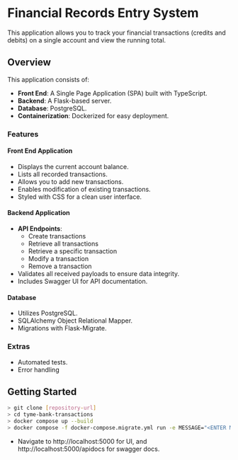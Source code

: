 # Financial Records Entry System

This application allows you to track your financial transactions (credits and debits) on a single account and view the running total.

## Overview

This application consists of:

- **Front End**: A Single Page Application (SPA) built with TypeScript.
- **Backend**: A Flask-based server.
- **Database**: PostgreSQL.
- **Containerization**: Dockerized for easy deployment.

### Features

#### Front End Application

- Displays the current account balance.
- Lists all recorded transactions.
- Allows you to add new transactions.
- Enables modification of existing transactions.
- Styled with CSS for a clean user interface.

#### Backend Application

- **API Endpoints**:
  - Create transactions
  - Retrieve all transactions
  - Retrieve a specific transaction
  - Modify a transaction
  - Remove a transaction
- Validates all received payloads to ensure data integrity.
- Includes Swagger UI for API documentation.

#### Database

- Utilizes PostgreSQL.
- SQLAlchemy Object Relational Mapper.
- Migrations with Flask-Migrate.

### Extras

- Automated tests.
- Error handling

## Getting Started

   ```bash
  > git clone [repository-url]
  > cd tyme-bank-transactions
  > docker compose up --build
  > docker compose -f docker-compose.migrate.yml run -e MESSAGE="<ENTER MIGRATION MESSAGE>" migrate
   ```
   - Navigate to http://localhost:5000 for UI, and http://localhost:5000/apidocs for swagger docs. 

